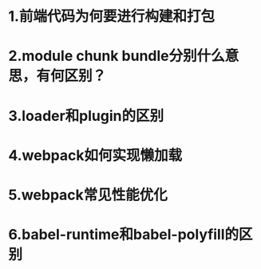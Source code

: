 # 1.前端代码为何要进行构建和打包



# 2.module chunk bundle分别什么意思，有何区别？



# 3.loader和plugin的区别



# 4.webpack如何实现懒加载



# 5.webpack常见性能优化



# 6.babel-runtime和babel-polyfill的区别



